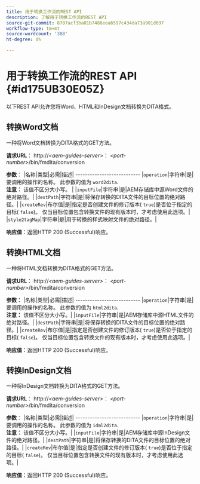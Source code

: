 ```yaml
---
title: 用于转换工作流的REST API
description: 了解用于转换工作流的REST API
source-git-commit: 8707acf3ba01b7488eea6597c434da73a901d037
workflow-type: tm+mt
source-wordcount: '388'
ht-degree: 0%

---
```



# 用于转换工作流的REST API {#id175UB30E05Z}

以下REST API允许您将Word、HTML和InDesign文档转换为DITA格式。

## 转换Word文档

一种将Word文档转换为DITA格式的GET方法。

**请求URL**： http://*&lt;aem-guides-server>*： *&lt;port-number>*/bin/fmdita/conversion

**参数**： |名称|类型|必需|描述| --------------------------- |``operation``|字符串|是|要调用的操作的名称。 此参数的值为 ``word2dita``. <br> **注意：** 该值不区分大小写。 | |`inputFile`|字符串|是|AEM存储库中源Word文件的绝对路径。| |`destPath`|字符串|是|将保存转换的DITA文件的目标位置的绝对路径。| |`createRev`|布尔值|是|指定是否创建文件的修订版本\( `true`\)是否位于指定的目标\( `false`\)。 仅当目标位置包含转换文件的现有版本时，才考虑使用此选项。| |`style2tagMap`|字符串|是|用于转换的样式映射文件的绝对路径。|

**响应值**：返回HTTP 200 \(Successful\)响应。

## 转换HTML文档

一种将HTML文档转换为DITA格式的GET方法。

**请求URL**： http://*&lt;aem-guides-server>*： *&lt;port-number>*/bin/fmdita/conversion

**参数**： |名称|类型|必需|描述| --------------------------- |`operation`|字符串|是|要调用的操作的名称。 此参数的值为 ``html2dita``. <br> **注意：** 该值不区分大小写。| |`inputFile`|字符串|是|AEM存储库中源HTML文件的绝对路径。| |`destPath`|字符串|是|将保存转换的DITA文件的目标位置的绝对路径。| |`createRev`|布尔值|是|指定是否创建文件的修订版本\( `true`\)是否位于指定的目标\( `false`\)。 仅当目标位置包含转换文件的现有版本时，才考虑使用此选项。|

**响应值**：返回HTTP 200 \(Successful\)响应。

## 转换InDesign文档

一种将InDesign文档转换为DITA格式的GET方法。

**请求URL**： http://*&lt;aem-guides-server>*： *&lt;port-number>*/bin/fmdita/conversion

**参数**： |名称|类型|必需|描述| --------------------------- |``operation``|字符串|是|要调用的操作的名称。 此参数的值为 ``idml2dita``. <br> **注意：** 该值不区分大小写。| |`inputFile`|字符串|是|AEM存储库中源InDesign文件的绝对路径。| |`destPath`|字符串|是|将保存转换的DITA文件的目标位置的绝对路径。| |`createRev`|布尔值|是|指定是否创建文件的修订版本\( `true`\)是否位于指定的目标\( `false`\)。 仅当目标位置包含转换文件的现有版本时，才考虑使用此选项。|

**响应值**：返回HTTP 200 \(Successful\)响应。


